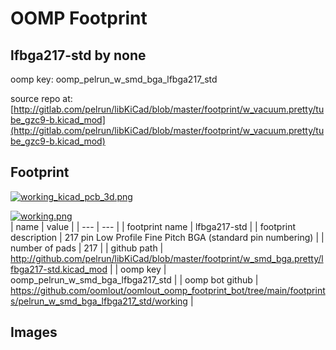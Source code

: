 # OOMP Footprint  
## lfbga217-std  by none  
  
oomp key: oomp_pelrun_w_smd_bga_lfbga217_std  
  
source repo at: [http://gitlab.com/pelrun/libKiCad/blob/master/footprint/w_vacuum.pretty/tube_gzc9-b.kicad_mod](http://gitlab.com/pelrun/libKiCad/blob/master/footprint/w_vacuum.pretty/tube_gzc9-b.kicad_mod)  
## Footprint  
  
[![working_kicad_pcb_3d.png](working_kicad_pcb_3d_600.png)](working_kicad_pcb_3d.png)  
  
[![working.png](working_600.png)](working.png)  
| name | value | 
| --- | --- | 
| footprint name | lfbga217-std | 
| footprint description | 217 pin Low Profile Fine Pitch BGA (standard pin numbering) | 
| number of pads | 217 | 
| github path | http://github.com/pelrun/libKiCad/blob/master/footprint/w_smd_bga.pretty/lfbga217-std.kicad_mod | 
| oomp key | oomp_pelrun_w_smd_bga_lfbga217_std | 
| oomp bot github | https://github.com/oomlout/oomlout_oomp_footprint_bot/tree/main/footprints/pelrun_w_smd_bga_lfbga217_std/working | 
## Images  

